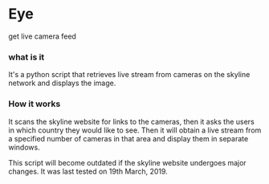 # Eye
get live camera feed

### what is it ###
It's a python script that retrieves live stream from cameras on the skyline network and displays the image.

### How it works ###
It scans the skyline website for links to the cameras, then it asks the users in which country they would like to see.
Then it will obtain a live stream from a specified number of cameras in that area and display them in separate windows.

This script will become outdated if the skyline website undergoes major changes.
It was last tested on 19th March, 2019.
